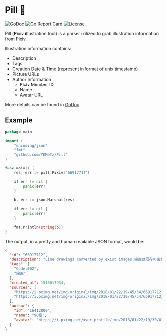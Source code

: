 # Pill :pill:

[![GoDoc](https://img.shields.io/badge/godoc-reference-informational.svg?style=flat-square)](https://godoc.org/github.com/YKMeIz/Pill)
[![Go Report Card](https://goreportcard.com/badge/github.com/YKMeIz/Pill?style=flat-square)](https://goreportcard.com/report/github.com/YKMeIz/Pill)
[![License](https://img.shields.io/github/license/YKMeIz/Pill.svg?color=%232b2b2b&style=flat-square)](https://github.com/YKMeIz/Pill/blob/master/LICENSE)

Pill (**Pi**xiv **il**lustration too**l**) is a parser utilized to grab illustration information from [Pixiv](https://pixiv.net).

Illustration information contains:
- Description
- Tags
- Creation Date & Time (represent in format of unix timestamp)
- Picture URLs
- Author Information
  - Pixiv Member ID
  - Name
  - Avatar URL

More details can be found in [GoDoc](https://godoc.org/github.com/YKMeIz/Pill).

## Example

```go
package main

import (
	"encoding/json"
	"fmt"
	"github.com/YKMeIz/Pill"
)

func main() {
	res, err := pill.Pixiv("66917712")

	if err != nil {
		panic(err)
	}

	b, err := json.Marshal(res)

	if err != nil {
		panic(err)
	}

	fmt.Println(string(b))
}

```

The output, in a pretty and human readable JSON format, would be:

```json
{
  "id": "66917712",
  "description": "Line drawings converted by exist images.線画は既存の画像で変換されます。",
  "tags": [
    "Code:002",
    "線画"
  ],
  "created_at": 1516617934,
  "sources": [
    "https://i.pximg.net/img-original/img/2018/01/22/19/45/34/66917712_p0.png",
    "https://i.pximg.net/img-original/img/2018/01/22/19/45/34/66917712_p1.png"
  ],
  "author": {
    "id": "16412800",
    "name": "90榣",
    "avatar": "https://i.pximg.net/user-profile/img/2018/01/22/19/30/01/13726842_b73c069f1a20efc265f12c2693fea41d_50.png"
  }
}

```